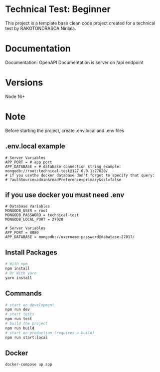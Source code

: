# Technical Test: Beginner
This project is a template base clean code project created for a technical test by RAKOTONDRASOA Nirilala.
# Documentation
Documentation: OpenAPI Documentation is server on /api endpoint
# Versions

Node 16+

# Note

Before starting the project, create .env.local and .env files

## .env.local example
```
# Server Variables
APP_PORT = # app port
APP_DATABASE = # database connection string example: mongodb://root:technical-test@127.0.0.1:27020/
# if you usethe docker database don't forget to specify that query:
# ?authSource=admin&readPreference=primary&ssl=false
```

## if you use docker you must need .env
```
# Database Variables
MONGODB_USER = root
MONGODB_PASSWORD = technical-test
MONGODB_LOCAL_PORT = 27020

# Server Variables
APP_PORT = 8080
APP_DATABASE = mongodb://username:password@dabatase:27017/
```
## Install Packages

``` bash
# With npm
npm install
# Or With yarn
yarn install
```
## Commands
``` bash
# start on development
npm run dev 
# start tests
npm run test 
# build the project
npm run build
# start on production (requires a build)
npm run start:local
```
## Docker
``` bash
docker-compose up app
```